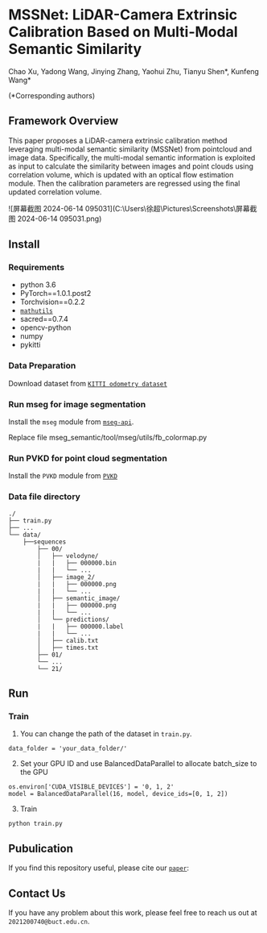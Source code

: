 # MSSNet: LiDAR-Camera Extrinsic Calibration Based on Multi-Modal Semantic Similarity

Chao Xu, Yadong Wang, Jinying Zhang, Yaohui Zhu, Tianyu Shen\*, Kunfeng Wang*

(*Corresponding authors)

## Framework Overview

This paper proposes a LiDAR-camera extrinsic calibration method leveraging multi-modal semantic similarity (MSSNet) from pointcloud and image data. Specifically, the multi-modal semantic information is exploited as input to calculate the similarity between images and point clouds using correlation volume, which is updated with an optical flow estimation module. Then the calibration parameters are regressed using the final updated correlation volume. 

![屏幕截图 2024-06-14 095031](C:\Users\徐超\Pictures\Screenshots\屏幕截图 2024-06-14 095031.png)

## Install

### Requirements
- python 3.6
- PyTorch==1.0.1.post2
- Torchvision==0.2.2
- [`mathutils`](https://gitlab.com/m1lhaus/blender-mathutils.git)
- sacred==0.7.4
- opencv-python
- numpy
- pykitti

### Data Preparation

Download dataset from [`KITTI odometry dataset`](https://www.cvlibs.net/datasets/kitti/eval_odometry.php)

### Run mseg for image segmentation

Install the `mseg` module from [`mseg-api`](https://github.com/mseg-dataset/mseg-api).

Replace file mseg_semantic/tool/mseg/utils/fb_colormap.py

### Run PVKD for point cloud segmentation

Install the `PVKD` module from [`PVKD`](https://github.com/cardwing/Codes-for-PVKD.git)

### Data file directory

```
./
├── train.py
├── ...
└── data/
    ├──sequences
        ├── 00/ 
        │   ├── velodyne/	
        |   |	├── 000000.bin
        |   |	└── ...
        │   ├── image_2/	
        |   |	├── 000000.png
        |   |	└── ...
        │   ├── semantic_image/	
        |   |	├── 000000.png
        |   |	└── ...
        │   └── predictions/ 
        |   |	├── 000000.label
        |   |	└── ...
        │   ├── calib.txt
        │   ├── times.txt
        ├── 01/
	    └── ...
        └── 21/
```

## Run

### Train

1. You can change the path of the dataset in `train.py`.

```
data_folder = 'your_data_folder/'
```

2. Set your GPU ID and use BalancedDataParallel to allocate batch_size to the GPU

```
os.environ['CUDA_VISIBLE_DEVICES'] = '0, 1, 2'
model = BalancedDataParallel(16, model, device_ids=[0, 1, 2])
```

3. Train

```commandline
python train.py
```

## Pubulication

If you find this repository useful, please cite our [`paper`]():



## Contact Us

If you have any problem about this work, please feel free to reach us out at `2021200740@buct.edu.cn`.